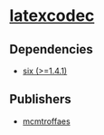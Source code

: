 # [latexcodec](https://pypi.org/project/latexcodec)

## Dependencies
- [six (>=1.4.1)](packages/s/six.md)



## Publishers
- [mcmtroffaes](https://pypi.org/user/mcmtroffaes)

